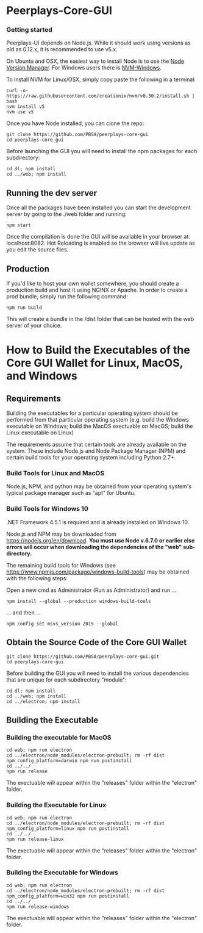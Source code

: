 Peerplays-Core-GUI
============

### Getting started

Peerplays-UI depends on Node.js. While it should work using versions as old as 0.12.x, it is recommended to use v5.x.

On Ubuntu and OSX, the easiest way to install Node is to use the [Node Version Manager](https://github.com/creationix/nvm).
For Windows users there is [NVM-Windows](https://github.com/coreybutler/nvm-windows).

To install NVM for Linux/OSX, simply copy paste the following in a terminal:
```
curl -o- https://raw.githubusercontent.com/creationix/nvm/v0.30.2/install.sh | bash
nvm install v5
nvm use v5
```

Once you have Node installed, you can clone the repo:
```
git clone https://github.com/PBSA/peerplays-core-gui
cd peerplays-core-gui
```

Before launching the GUI you will need to install the npm packages for each subdirectory:
```
cd dl; npm install
cd ../web; npm install
```

## Running the dev server

Once all the packages have been installed you can start the development server by going to the ./web folder and running:
```
npm start
```

Once the compilation is done the GUI will be available in your browser at: localhost:8082. Hot Reloading is enabled so the browser will live update as you edit the source files.

## Production
If you'd like to host your own wallet somewhere, you should create a production build and host it using NGINX or Apache. In order to create a prod bundle, simply run the following command:
```
npm run build
```
This will create a bundle in the /dist folder that can be hosted with the web server of your choice.


# How to Build the Executables of the Core GUI Wallet for Linux, MacOS, and Windows

## Requirements
Building the executables for a particular operating system should be performed from that particular operating system (e.g. build the Windows executable on Windows; build the MacOS exectuable on MacOS; build the Linux executable on Linux)

The requirements assume that certain tools are already available on the system. These include Node.js and Node Package Manager (NPM) and certain build tools for your operating system including Python 2.7+.


### Build Tools for Linux and MacOS
Node.js, NPM, and python may be obtained from your operating system's typical package manager such as "apt" for Ubuntu.


### Build Tools for Windows 10
.NET Framework 4.5.1 is required and is already installed on Windows 10.

Node.js and NPM may be downloaded from https://nodejs.org/en/download.  **You must use Node v.6.7.0 or earlier else errors will occur when downloading the dependencies of the "web" sub-directory.**

The remaining build tools for Windows (see https://www.npmjs.com/package/windows-build-tools) may be obtained with the following steps:

Open a new cmd as Administrator (Run as Administrator) and run ...
```
npm install --global --production windows-build-tools
```

... and then ...
```
npm config set msvs_version 2015 --global
```


## Obtain the Source Code of the Core GUI Wallet
```
git clone https://github.com/PBSA/peerplays-core-gui.git
cd peerplays-core-gui
```

Before building the GUI you will need to install the various dependencies that are unique for each subdirectory "module":
```
cd dl; npm install
cd ../web; npm install
cd ../electron; npm install
```

## Building the Executable
### Building the executable for MacOS
```
cd web; npm run electron
cd ../electron/node_modules/electron-prebuilt; rm -rf dist
npm_config_platform=darwin npm run postinstall
cd ../../
npm run release
```

The exectuable will appear within the "releases" folder within the "electron" folder.

### Building the Executable for Linux
```
cd web; npm run electron
cd ../electron/node_modules/electron-prebuilt; rm -rf dist
npm_config_platform=linux npm run postinstall
cd ../../
npm run release-linux
```

The exectuable will appear within the "releases" folder within the "electron" folder.

### Building the Executable for Windows
```
cd web; npm run electron
cd ../electron/node_modules/electron-prebuilt; rm -rf dist
npm_config_platform=win32 npm run postinstall
cd ../../
npm run release-windows
```

The exectuable will appear within the "releases" folder within the "electron" folder.
